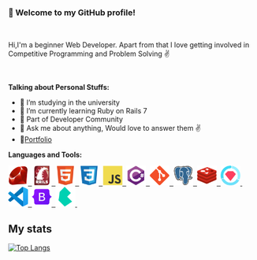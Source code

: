 ### 👋 Welcome to my GitHub profile!

<br />

Hi,I'm a beginner Web Developer. Apart from that I love getting involved in Competitive Programming and Problem Solving ✌

<br />

**Talking about Personal Stuffs:**

- 🔭 I’m studying in the university 
- 🌱 I’m currently learning Ruby on Rails 7
- 👯 Part of Developer Community
- 💬 Ask me about anything, Would love to answer them ✌
- 📝[Portfolio](https://pavelshep.github.io/CV/)

**Languages and Tools:**
<div>
  <a href="https://www.ruby-lang.org/en/" target="_blank">
    <img src="https://github.com/devicons/devicon/blob/master/icons/ruby/ruby-original.svg" title="Ruby" alt="Ruby" width="40"  height="40"/>&nbsp;
  </a>
  <a href="https://rubyonrails.org/" target="_blank">
    <img src="https://github.com/devicons/devicon/blob/master/icons/rails/rails-original-wordmark.svg" title="Rails" alt="Rails" width="40" height="40"/>&nbsp;
  </a>
  <a href="https://developer.mozilla.org/en-US/docs/Glossary/HTML5" target="_blank">
    <img src="https://github.com/devicons/devicon/blob/master/icons/html5/html5-original.svg" title="HTML5" alt="HTML5" width="40" height="40"/>&nbsp;
  </a>
  <a href="https://developer.mozilla.org/en-US/docs/Web/CSS?retiredLocale=pl" target="_blank">
    <img src="https://github.com/devicons/devicon/blob/master/icons/css3/css3-original.svg" title="CSS3" alt="CSS3" width="40" height="40"/>&nbsp;
  </a>
  <a href="https://developer.mozilla.org/en-US/docs/Web/JavaScript?retiredLocale=pl" target="_blank">
    <img src="https://github.com/devicons/devicon/blob/master/icons/javascript/javascript-original.svg" title="Javascript" alt="Javascript" width="40" height="40"/>&nbsp;
  </a>
  <a href="https://learn.microsoft.com/pl-pl/dotnet/csharp/" target="_blank">
    <img src="https://github.com/devicons/devicon/blob/master/icons/csharp/csharp-original.svg" title="C#" alt="C#" width="40" height="40"/>&nbsp;
  </a>
  <a href="https://git-scm.com/" target="_blank">
    <img src="https://github.com/devicons/devicon/blob/master/icons/git/git-original.svg" title="Git" alt="Git" width="40" height="40"/>&nbsp;
  </a>
  <a href="https://www.postgresql.org/" target="_blank">
    <img src="https://github.com/devicons/devicon/blob/master/icons/postgresql/postgresql-original.svg" title="PostgreSQL" alt="PostgreSQL" width="40" height="40"/>&nbsp;
  </a>
  <a href="https://redis.io/" target="_blank">
    <img src="https://github.com/devicons/devicon/blob/master/icons/redis/redis-original.svg" title="Redis" alt="Redis" width="40" height="40"/>&nbsp;
  </a>
  <a href="https://rspec.info/" target="_blank">
    <img src="https://github.com/devicons/devicon/blob/master/icons/rspec/rspec-original.svg" title="RSpec" alt="RSpec" width="40" height="40"/>&nbsp;
  </a>
  <a href="https://code.visualstudio.com/" target="_blank">
    <img src="https://github.com/devicons/devicon/blob/master/icons/vscode/vscode-original.svg" title="VSCode" alt="VSCode" width="40" height="40"/>&nbsp;
  </a>
  <a href="https://getbootstrap.com/" target="_blank">
    <img src="https://github.com/devicons/devicon/blob/master/icons/bootstrap/bootstrap-original.svg" title="Bootstrap" alt="Bootstrap" width="40" height="40"/>&nbsp;
  </a>
  <a href="https://bulma.io/" target="_blank">
    <img src="https://github.com/devicons/devicon/blob/master/icons/bulma/bulma-plain.svg" title="Bulma" alt="Bulma" width="40" height="40"/>&nbsp;
  </a>
</div>

## My stats
[![Top Langs](https://github-readme-stats.vercel.app/api/top-langs/?username=PavelShep&layout=compact&theme=radical)](https://github.com/anuraghazra/github-readme-stats)
